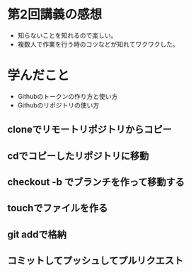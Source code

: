 # 第2回講義の感想

* 知らないことを知れるので楽しい。
* 複数人で作業を行う時のコツなどが知れてワクワクした。

# 学んだこと

* Githubのトークンの作り方と使い方
* Githubのリポジトリの使い方
  
## cloneでリモートリポジトリからコピー
## cdでコピーしたリポジトリに移動
## checkout -b でブランチを作って移動する
## touchでファイルを作る
## git addで格納
## コミットしてプッシュしてプルリクエスト
